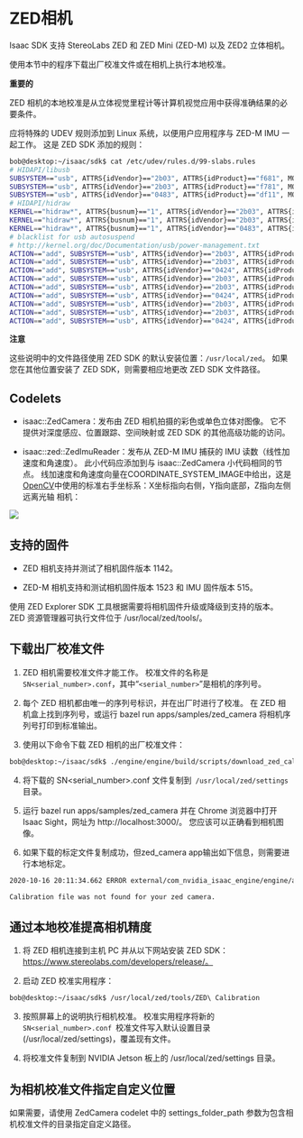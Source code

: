 # ZED相机
Isaac SDK 支持 StereoLabs ZED 和 ZED Mini (ZED-M) 以及 ZED2 立体相机。

使用本节中的程序下载出厂校准文件或在相机上执行本地校准。

**重要的**

ZED 相机的本地校准是从立体视觉里程计等计算机视觉应用中获得准确结果的必要条件。

应将特殊的 UDEV 规则添加到 Linux 系统，以便用户应用程序与 ZED-M IMU 一起工作。 这是 ZED SDK 添加的规则：

```bash
bob@desktop:~/isaac/sdk$ cat /etc/udev/rules.d/99-slabs.rules
# HIDAPI/libusb
SUBSYSTEM=="usb", ATTRS{idVendor}=="2b03", ATTRS{idProduct}=="f681", MODE="0666"
SUBSYSTEM=="usb", ATTRS{idVendor}=="2b03", ATTRS{idProduct}=="f781", MODE="0666"
SUBSYSTEM=="usb", ATTRS{idVendor}=="0483", ATTRS{idProduct}=="df11", MODE="0666"
# HIDAPI/hidraw
KERNEL=="hidraw*", ATTRS{busnum}=="1", ATTRS{idVendor}=="2b03", ATTRS{idProduct}=="f681", MODE="0666"
KERNEL=="hidraw*", ATTRS{busnum}=="1", ATTRS{idVendor}=="2b03", ATTRS{idProduct}=="f781", MODE="0666"
KERNEL=="hidraw*", ATTRS{busnum}=="1", ATTRS{idVendor}=="0483", ATTRS{idProduct}=="df11", MODE="0666"
# blacklist for usb autosuspend
# http://kernel.org/doc/Documentation/usb/power-management.txt
ACTION=="add", SUBSYSTEM=="usb", ATTRS{idVendor}=="2b03", ATTRS{idProduct}=="f780", TEST=="power/control", ATTR{power/control}="on"
ACTION=="add", SUBSYSTEM=="usb", ATTRS{idVendor}=="2b03", ATTRS{idProduct}=="f781", TEST=="power/control", ATTR{power/control}="on"
ACTION=="add", SUBSYSTEM=="usb", ATTRS{idVendor}=="0424", ATTRS{idProduct}=="2512", TEST=="power/control", ATTR{power/control}="on"
ACTION=="add", SUBSYSTEM=="usb", ATTRS{idVendor}=="2b03", ATTRS{idProduct}=="f780", TEST=="power/autosuspend", ATTR{power/autosuspend}="-1"
ACTION=="add", SUBSYSTEM=="usb", ATTRS{idVendor}=="2b03", ATTRS{idProduct}=="f781", TEST=="power/autosuspend", ATTR{power/autosuspend}="-1"
ACTION=="add", SUBSYSTEM=="usb", ATTRS{idVendor}=="0424", ATTRS{idProduct}=="2512", TEST=="power/autosuspend", ATTR{power/autosuspend}="-1"
ACTION=="add", SUBSYSTEM=="usb", ATTRS{idVendor}=="2b03", ATTRS{idProduct}=="f780", TEST=="power/autosuspend_delay_ms", ATTR{power/autosuspend_delay_ms}="-1"
ACTION=="add", SUBSYSTEM=="usb", ATTRS{idVendor}=="2b03", ATTRS{idProduct}=="f781", TEST=="power/autosuspend_delay_ms", ATTR{power/autosuspend_delay_ms}="-1"
ACTION=="add", SUBSYSTEM=="usb", ATTRS{idVendor}=="0424", ATTRS{idProduct}=="2512", TEST=="power/autosuspend_delay_ms", ATTR{power/autosuspend_delay_ms}="-1"
```


**注意**

这些说明中的文件路径使用 ZED SDK 的默认安装位置：`/usr/local/zed`。 如果您在其他位置安装了 ZED SDK，则需要相应地更改 ZED SDK 文件路径。

## Codelets
* isaac::ZedCamera：发布由 ZED 相机拍摄的彩色或单色立体对图像。 它不提供对深度感应、位置跟踪、空间映射或 ZED SDK 的其他高级功能的访问。

* isaac::zed::ZedImuReader：发布从 ZED-M IMU 捕获的 IMU 读数（线性加速度和角速度）。 此小代码应添加到与 isaac::ZedCamera 小代码相同的节点。 线加速度和角速度向量在COORDINATE_SYSTEM_IMAGE中给出，这是[OpenCV](http://docs.opencv.org/2.4/modules/calib3d/doc/camera_calibration_and_3d_reconstruction.html)中使用的标准右手坐标系：X坐标指向右侧，Y指向底部，Z指向左侧远离光轴 相机：


![](https://docs.nvidia.com/isaac/_images/zed_coordinate_systems.jpg)



## 支持的固件
* ZED 相机支持并测试了相机固件版本 1142。

* ZED-M 相机支持和测试相机固件版本 1523 和 IMU 固件版本 515。

使用 ZED Explorer SDK 工具根据需要将相机固件升级或降级到支持的版本。 ZED 资源管理器可执行文件位于 /usr/local/zed/tools/。

## 下载出厂校准文件
1. ZED 相机需要校准文件才能工作。 校准文件的名称是 `SN<serial_number>.conf`，其中“`<serial_number>`”是相机的序列号。

2. 每个 ZED 相机都由唯一的序列号标识，并在出厂时进行了校准。 在 ZED 相机盒上找到序列号，或运行 bazel run apps/samples/zed_camera 将相机序列号打印到标准输出。

3. 使用以下命令下载 ZED 相机的出厂校准文件：
```bash
bob@desktop:~/isaac/sdk$ ./engine/engine/build/scripts/download_zed_calibration.sh -s <zed_camera_serial_number>
```

4. 将下载的 SN<serial_number>.conf 文件复制到` /usr/local/zed/settings` 目录。

5. 运行 bazel run apps/samples/zed_camera 并在 Chrome 浏览器中打开 Isaac Sight，网址为 http://localhost:3000/。 您应该可以正确看到相机图像。

6. 如果下载的标定文件复制成功，但zed_camera app输出如下信息，则需要进行本地标定。

```bash
2020-10-16 20:11:34.662 ERROR external/com_nvidia_isaac_engine/engine/alice/components/Codelet.cpp@229: Component 'zed/zed_camera' of type 'isaac::ZedCamera' reported FAILURE:

Calibration file was not found for your zed camera.
```


## 通过本地校准提高相机精度
1. 将 ZED 相机连接到主机 PC 并从以下网站安装 ZED SDK：https://www.stereolabs.com/developers/release/。

2. 启动 ZED 校准实用程序：
```bash
bob@desktop:~/isaac/sdk$ /usr/local/zed/tools/ZED\ Calibration
```
3. 按照屏幕上的说明执行相机校准。 校准实用程序将新的 `SN<serial_number>.conf `校准文件写入默认设置目录 (/usr/local/zed/settings)，覆盖现有文件。

4. 将校准文件复制到 NVIDIA Jetson 板上的 /usr/local/zed/settings 目录。

## 为相机校准文件指定自定义位置
如果需要，请使用 ZedCamera codelet 中的 settings_folder_path 参数为包含相机校准文件的目录指定自定义路径。

































